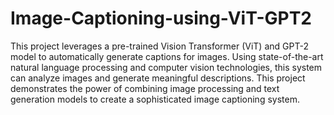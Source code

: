 # Image-Captioning-using-ViT-GPT2
This project leverages a pre-trained Vision Transformer (ViT) and GPT-2 model to automatically generate captions for images. Using state-of-the-art natural language processing and computer vision technologies, this system can analyze images and generate meaningful descriptions. This project demonstrates the power of combining image processing and text generation models to create a sophisticated image captioning system.
